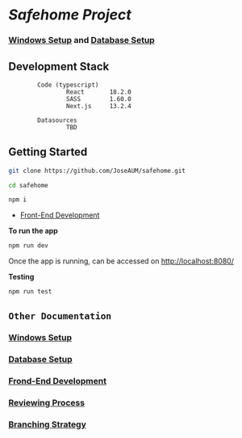 # _Safehome Project_

### [Windows Setup](docs/WINDOWS.md) and [Database Setup](docs/DATABASE.md)

## Development Stack

            Code (typescript)
                    React       18.2.0
                    SASS        1.60.0
                    Next.js     13.2.4

            Datasources
                    TBD

## Getting Started

```bash
git clone https://github.com/JoseAUM/safehome.git

cd safehome

npm i
```

- [Front-End Development](docs/FRONT-END.md)

**To run the app**

```bash
npm run dev
```

Once the app is running, can be accessed on [http://localhost:8080/](http://localhost:8080/)

**Testing**

```bash
npm run test
```

## `Other Documentation`

### [Windows Setup](docs/DATABASE.md)

### [Database Setup](docs/DATABASE.md)

### [Frond-End Development](docs/FRONT-END.md)

### [Reviewing Process](docs/REVIEWING.md)

### [Branching Strategy](docs/BRANCHING.md)
